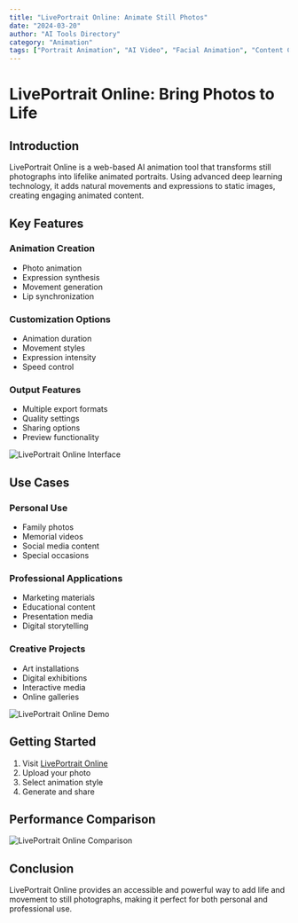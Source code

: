 ```yaml
---
title: "LivePortrait Online: Animate Still Photos"
date: "2024-03-20"
author: "AI Tools Directory"
category: "Animation"
tags: ["Portrait Animation", "AI Video", "Facial Animation", "Content Creation"]
---
```


# LivePortrait Online: Bring Photos to Life

## Introduction

LivePortrait Online is a web-based AI animation tool that transforms still photographs into lifelike animated portraits. Using advanced deep learning technology, it adds natural movements and expressions to static images, creating engaging animated content.

## Key Features

### Animation Creation
- Photo animation
- Expression synthesis
- Movement generation
- Lip synchronization

### Customization Options
- Animation duration
- Movement styles
- Expression intensity
- Speed control

### Output Features
- Multiple export formats
- Quality settings
- Sharing options
- Preview functionality

![LivePortrait Online Interface](/imgs/liveportrait-online/interface.jpg)

## Use Cases

### Personal Use
- Family photos
- Memorial videos
- Social media content
- Special occasions

### Professional Applications
- Marketing materials
- Educational content
- Presentation media
- Digital storytelling

### Creative Projects
- Art installations
- Digital exhibitions
- Interactive media
- Online galleries

![LivePortrait Online Demo](/imgs/liveportrait-online/demo.jpg)

## Getting Started

1. Visit [LivePortrait Online](https://liveportrait-online.com)
2. Upload your photo
3. Select animation style
4. Generate and share

## Performance Comparison

![LivePortrait Online Comparison](/imgs/liveportrait-online/comparison.jpg)

## Conclusion

LivePortrait Online provides an accessible and powerful way to add life and movement to still photographs, making it perfect for both personal and professional use. 